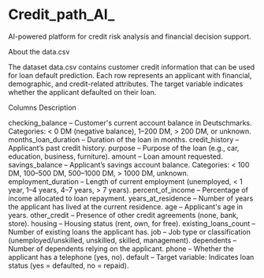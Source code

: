 # Credit_path_AI_
AI-powered platform for credit risk analysis and financial decision support.

About the data.csv

The dataset data.csv contains customer credit information that can be used for loan default prediction. Each row represents an applicant with financial, demographic, and credit-related attributes. The target variable indicates whether the applicant defaulted on their loan.

Columns Description

checking_balance – Customer's current account balance in Deutschmarks. Categories: < 0 DM (negative balance), 1–200 DM, > 200 DM, or unknown.
months_loan_duration – Duration of the loan in months.
credit_history – Applicant’s past credit history.
purpose – Purpose of the loan (e.g., car, education, business, furniture).
amount – Loan amount requested.
savings_balance – Applicant’s savings account balance. Categories: < 100 DM, 100–500 DM, 500–1000 DM, > 1000 DM, unknown.
employment_duration – Length of current employment (unemployed, < 1 year, 1–4 years, 4–7 years, > 7 years).
percent_of_income – Percentage of income allocated to loan repayment.
years_at_residence – Number of years the applicant has lived at the current residence.
age – Applicant's age in years.
other_credit – Presence of other credit agreements (none, bank, store).
housing – Housing status (rent, own, for free).
existing_loans_count – Number of existing loans the applicant has.
job – Job type or classification (unemployed/unskilled, unskilled, skilled, management).
dependents – Number of dependents relying on the applicant.
phone – Whether the applicant has a telephone (yes, no).
default – Target variable: Indicates loan status (yes = defaulted, no = repaid).
